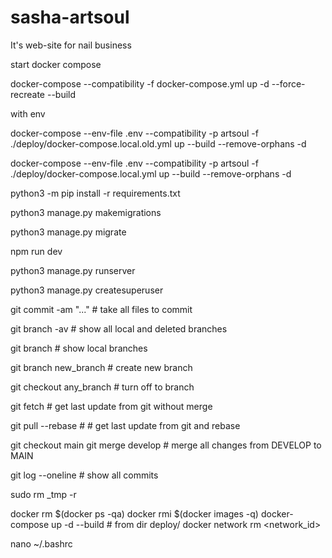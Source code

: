 # sasha-artsoul
It's web-site for nail business

start docker compose

<!-- from /deploy -->
docker-compose --compatibility -f docker-compose.yml up -d --force-recreate --build

with env

<!-- OLD DOCKER -->
docker-compose --env-file .env --compatibility -p artsoul -f ./deploy/docker-compose.local.old.yml up --build --remove-orphans -d

<!-- NEW DOCKER -->
docker-compose --env-file .env --compatibility -p artsoul -f ./deploy/docker-compose.local.yml up --build --remove-orphans -d

<!-- install python libs -->
python3 -m pip install -r requirements.txt

<!-- create migrations -->
python3 manage.py makemigrations

<!-- migrate to DB -->
python3 manage.py migrate

<!-- run nextjs -->
npm run dev

<!-- run django -->
python3 manage.py runserver

<!-- create ADMIN -->
python3 manage.py createsuperuser


<!-- GIT usefull commands -->
git commit -am "..."  # take all files to commit

git branch -av  # show all local and deleted branches 

git branch  # show local branches

git branch new_branch  # create new branch

git checkout any_branch  # turn off to branch

git fetch  # get last update from git without merge

git pull --rebase  # # get last update from git and rebase

git checkout main
git merge develop  # merge all changes from DEVELOP to MAIN

git log --oneline  # show all commits

<!-- delete db -->
sudo rm _tmp -r

<!-- DOCKER -->
docker rm $(docker ps -qa)
docker rmi $(docker images -q)
docker-compose up -d --build  # from dir deploy/
docker network rm <network_id>

<!-- cmd -->
nano ~/.bashrc